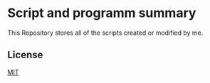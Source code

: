 
# Script and programm summary

This Repository stores all of the scripts created or modified by me.
 




## License

[MIT](https://choosealicense.com/licenses/mit/)

